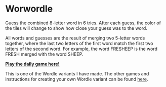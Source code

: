 # Worwordle

Guess the combined 8-letter word in 6 tries. After each guess, the color of the tiles will
change to show how close your guess was to the word.

All words and guesses are the result of merging two 5-letter words together,
where the last two letters of the first word match the first two letters of the second word. For example, the word FRESHEEP is the word FRESH merged with the word SHEEP.

[**Play the daily game here!**](https://rebrand.ly/worwordle)

This is one of the Wordle variants I have made. The other games and instructions for creating your own Wordle variant can be found [here](https://github.com/Compsciler/Wordle-With-Score-Database/).
